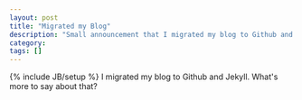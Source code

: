 ```yaml
---
layout: post
title: "Migrated my Blog"
description: "Small announcement that I migrated my blog to Github and Jekyll."
category: 
tags: []
---
```

{% include JB/setup %}
I migrated my blog to Github and Jekyll. What's more to say about that?